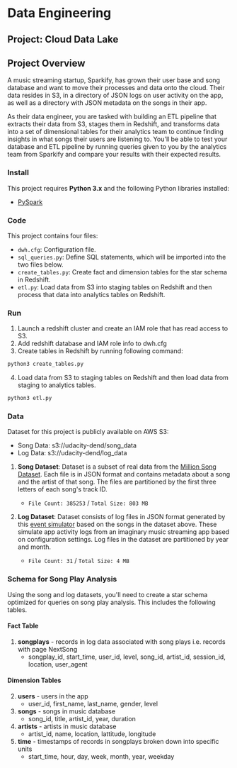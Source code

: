 # Data Engineering
## Project: Cloud Data Lake

## Project Overview
A music streaming startup, Sparkify, has grown their user base and song database and want to move their processes and data onto the cloud. Their data resides in S3, in a directory of JSON logs on user activity on the app, as well as a directory with JSON metadata on the songs in their app.

As their data engineer, you are tasked with building an ETL pipeline that extracts their data from S3, stages them in Redshift, and transforms data into a set of dimensional tables for their analytics team to continue finding insights in what songs their users are listening to. You'll be able to test your database and ETL pipeline by running queries given to you by the analytics team from Sparkify and compare your results with their expected results.

### Install

This project requires **Python 3.x** and the following Python libraries installed:

- [PySpark](https://spark.apache.org/docs/latest/api/python/index.html)

### Code

This project contains four files:

- `dwh.cfg`: Configuration file.
- `sql_queries.py`: Define SQL statements, which will be imported into the two files below.
- `create_tables.py`: Create fact and dimension tables for the star schema in Redshift.
- `etl.py`: Load data from S3 into staging tables on Redshift and then process that data into analytics tables on Redshift.

### Run
1. Launch a redshift cluster and create an IAM role that has read access to S3.
2. Add redshift database and IAM role info to dwh.cfg
3. Create tables in Redshift by running following command:
```bash
python3 create_tables.py
```  
4. Load data from S3 to staging tables on Redshift and then load data from staging to analytics tables.
```bash
python3 etl.py
```  

### Data
Dataset for this project is publicly available on AWS S3: 
- Song Data: s3://udacity-dend/song_data
- Log Data: s3://udacity-dend/log_data

1. **Song Dataset**: Dataset is a subset of real data from the [Million Song Dataset](https://labrosa.ee.columbia.edu/millionsong/). Each file is in JSON format and contains metadata about a song and the artist of that song. The files are partitioned by the first three letters of each song's track ID.
   - `File Count: 385253` / `Total Size: 803 MB`

2. **Log Dataset**: Dataset consists of log files in JSON format generated by this [event simulator](https://github.com/Interana/eventsim) based on the songs in the dataset above. These simulate app activity logs from an imaginary music streaming app based on configuration settings. Log files in the dataset are partitioned by year and month. 
   - `File Count: 31` / `Total Size: 4 MB`

### Schema for Song Play Analysis
Using the song and log datasets, you'll need to create a star schema optimized for queries on song play analysis. This includes the following tables.

#### Fact Table
1. **songplays** - records in log data associated with song plays i.e. records with page NextSong
   - songplay_id, start_time, user_id, level, song_id, artist_id, session_id, location, user_agent

#### Dimension Tables
2. **users** - users in the app
   - user_id, first_name, last_name, gender, level
3. **songs** - songs in music database
   - song_id, title, artist_id, year, duration
4. **artists** - artists in music database
   - artist_id, name, location, lattitude, longitude
5. **time** - timestamps of records in songplays broken down into specific units
   - start_time, hour, day, week, month, year, weekday